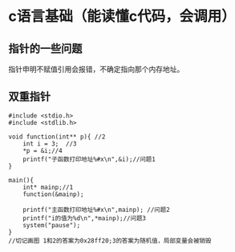 # c语言基础（能读懂c代码，会调用）

## 指针的一些问题
指针申明不赋值引用会报错，不确定指向那个内存地址。

## 双重指针

    #include <stdio.h>
    #include <stdlib.h>
    
    void function(int** p){ //2
    	int i = 3;  //3
    	*p = &i;//4
    	printf("子函数打印地址%#x\n",&i);//问题1 
    } 
    
    main(){
    	int* mainp;//1
    	function(&mainp);
    	
    	printf("主函数打印地址%#x\n",mainp); //问题2 
    	printf("i的值为%d\n",*mainp);//问题3 
    	system("pause");
    }
    //切记画图 1和2的答案为0x28ff20;3的答案为随机值，局部变量会被销毁    


